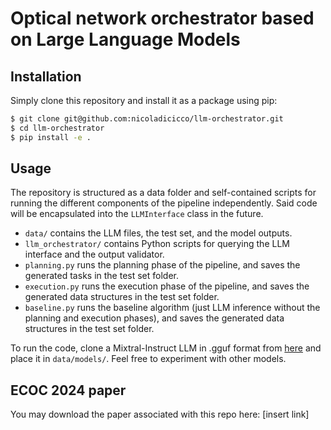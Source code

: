 # Optical network orchestrator based on Large Language Models

## Installation
Simply clone this repository and install it as a package using pip:
```sh
$ git clone git@github.com:nicoladicicco/llm-orchestrator.git
$ cd llm-orchestrator
$ pip install -e .
```

## Usage
The repository is structured as a data folder and self-contained scripts for running the different components of the pipeline independently. Said code will be encapsulated into the `LLMInterface` class in the future.
- `data/` contains the LLM files, the test set, and the model outputs.
- `llm_orchestrator/` contains Python scripts for querying the LLM interface and the output validator.
- `planning.py` runs the planning phase of the pipeline, and saves the generated tasks in the test set folder.
- `execution.py` runs the execution phase of the pipeline, and saves the generated data structures in the test set folder.
- `baseline.py` runs the baseline algorithm (just LLM inference without the planning and execution phases), and saves the generated data structures in the test set folder.

To run the code, clone a Mixtral-Instruct LLM in .gguf format from [here](https://huggingface.co/TheBloke/Mixtral-8x7B-Instruct-v0.1-GGUF) and place it in `data/models/`. Feel free to experiment with other models.

## ECOC 2024 paper
You may download the paper associated with this repo here: [insert link]
